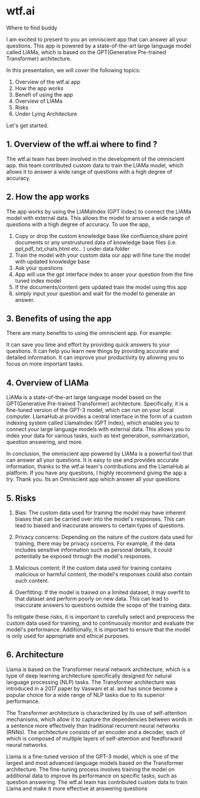 # wtf.ai
Where to find buddy


I am excited to present to you an omniscient app that can answer all your questions. This app is powered by a state-of-the-art large language model called LlAMa, which is based on the GPT(Generative Pre-trained Transformer) architecture.

In this presentation, we will cover the following topics:

1. Overview of the wtf.ai app
2. How the app works
3. Benefi
of using the app
4. Overview of LlAMa
5.  Risks
6.  Under Lying Architecture

Let's get started.

## 1. Overview of the wff.ai where to find ? 

The wtf.ai team has been involved in the development of the omniscient app.  this team contributed custom data to train the LlAMa model, which allows it to answer a wide range of questions with a high degree of accuracy.

## 2. How the app works

The app works by using the LlAMaIndex (GPT Index) to connect the LlAMa model with external data. This allows the model to answer a wide range of questions with a high degree of accuracy. To use the app, 
  
  1. Copy or drop the custom knowledge base like confluence,share point documents or  any unstrustured data of knowledge base files (i.e. ppt,pdf,.txt,chats,html etc.. ) under data folder
  2. Train the model with your custom data our app will fine tune the model with updated knowledge base 
  3.  Ask your  questions
  4. App will use the gpt interface index to anser your question from the fine tuned index model 
  5. If the documents/content  gets updated train the model using this app 
  6. simply input your question and wait for the model to generate an answer.

## 3. Benefits of using the app

There are many benefits to using the omniscient app. For example:

It can save you time and effort by providing quick answers to your questions.
It can help you learn new things by providing accurate and detailed information.
It can improve your productivity by allowing you to focus on more important tasks.

## 4. Overview of LlAMa 

LlAMa is a state-of-the-art large language model based on the GPT(Generative Pre-trained Transformer) architecture. Specifically, it is a fine-tuned version of the GPT-3 model, which can run on your local computer. LlamaHub.ai provides a central interface in the form of a custom indexing system called LlamaIndex (GPT Index), which enables you to connect your large language models with external data. This allows you to index your data for various tasks, such as text generation, summarization, question answering, and more.

In conclusion, the omniscient app powered by LlAMa is a powerful tool that can answer all your questions. It is easy to use and provides accurate information, thanks to the wtf.ai team's contributions and the LlamaHub.ai platform. If you have any questions, I highly recommend giving the app a try. Thank you.
Its an Omniscient app which answer all your questions

## 5. Risks
  1. Bias: The custom data used for training the model may have inherent biases that can be carried over into the model's responses. This can lead to biased and inaccurate answers to certain types of questions.

  2. Privacy concerns: Depending on the nature of the custom data used for training, there may be privacy concerns. For example, if the data includes sensitive information such as personal details, it could potentially be exposed through the model's responses.

  3. Malicious content: If the custom data used for training contains malicious or harmful content, the model's responses could also contain such content.

  4. Overfitting: If the model is trained on a limited dataset, it may overfit to that dataset and perform poorly on new data. This can lead to inaccurate answers to questions outside the scope of the training data.

To mitigate these risks, it is important to carefully select and preprocess the custom data used for training, and to continuously monitor and evaluate the model's performance. Additionally, it is important to ensure that the model is only used for appropriate and ethical purposes.

## 6. Architecture
  Llama is based on the Transformer neural network architecture, which is a type of deep learning architecture specifically designed for natural language processing (NLP) tasks. The Transformer architecture was introduced in a 2017 paper by Vaswani et al. and has since become a popular choice for a wide range of NLP    tasks due to its superior performance.

   The Transformer architecture is characterized by its use of self-attention mechanisms, which allow it to capture the dependencies between words in a sentence more effectively than traditional recurrent neural networks (RNNs). The architecture consists of an encoder and a decoder, each of which is composed of multiple layers of self-attention and feedforward neural networks.

  Llama is a fine-tuned version of the GPT-3 model, which is one of the largest and most advanced language models based on the Transformer architecture. The fine-tuning process involves training the model on additional data to improve its performance on specific tasks, such as question answering. The wtf.ai team has contributed custom data to train Llama and make it more effective at answering questions



 

